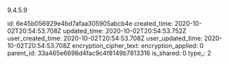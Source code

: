 9.4.5.9

id: 6e45b056929e4bd7afaa305905abcb4e
created_time: 2020-10-02T20:54:53.708Z
updated_time: 2020-10-02T20:54:53.752Z
user_created_time: 2020-10-02T20:54:53.708Z
user_updated_time: 2020-10-02T20:54:53.708Z
encryption_cipher_text: 
encryption_applied: 0
parent_id: 33a465e6698d4fac9c4f8149b7813316
is_shared: 0
type_: 2